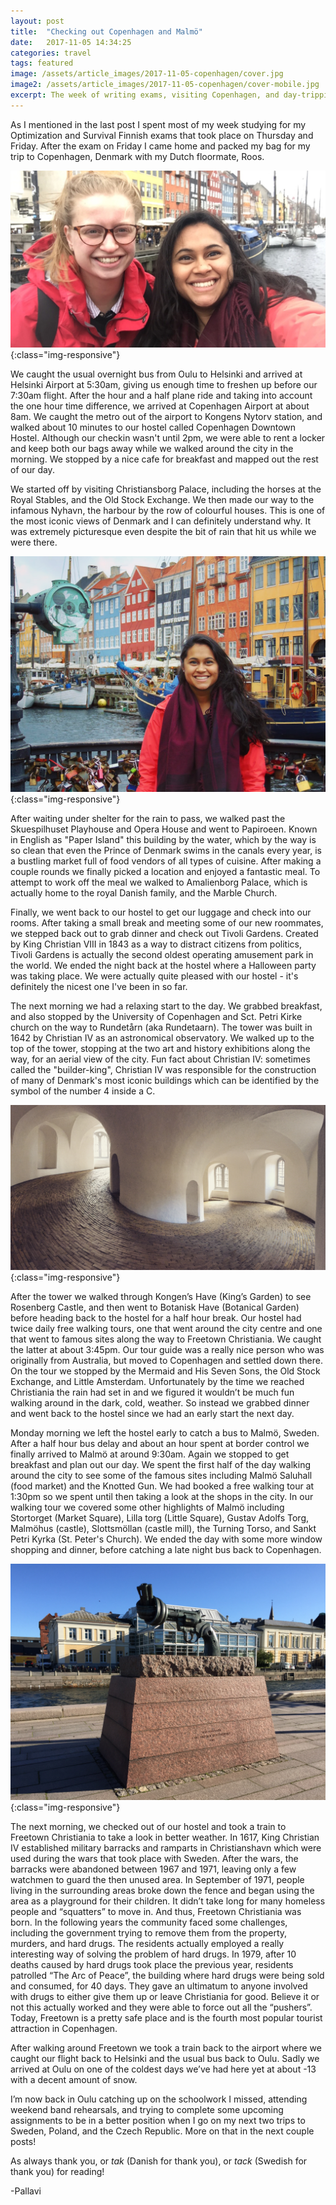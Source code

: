 ```yaml
---
layout: post
title:  "Checking out Copenhagen and Malmö"
date:   2017-11-05 14:34:25
categories: travel
tags: featured
image: /assets/article_images/2017-11-05-copenhagen/cover.jpg
image2: /assets/article_images/2017-11-05-copenhagen/cover-mobile.jpg
excerpt: The week of writing exams, visiting Copenhagen, and day-tripping to Malmö.
---
```


As I mentioned in the last post I spent most of my week studying for my Optimization and Survival Finnish exams that took place on Thursday and Friday. After the exam on Friday I came home and packed my bag for my trip to Copenhagen, Denmark with my Dutch floormate, Roos.

![Roos & I](/assets/article_images/2017-11-05-copenhagen/roosi.jpg){:class="img-responsive"}

We caught the usual overnight bus from Oulu to Helsinki and arrived at Helsinki Airport at 5:30am, giving us enough time to freshen up before our 7:30am flight. After the hour and a half plane ride and taking into account the one hour time difference, we arrived at Copenhagen Airport at about 8am. We caught the metro out of the airport to Kongens Nytorv station, and walked about 10 minutes to our hostel called Copenhagen Downtown Hostel. Although our checkin wasn't until 2pm, we were able to rent a locker and keep both our bags away while we walked around the city in the morning. We stopped by a nice cafe for breakfast and mapped out the rest of our day.

We started off by visiting Christiansborg Palace, including the horses at the Royal Stables, and the Old Stock Exchange. We then made our way to the infamous Nyhavn, the harbour by the row of colourful houses. This is one of the most iconic views of Denmark and I can definitely understand why. It was extremely picturesque even despite the bit of rain that hit us while we were there.

![Me in front of Nyhavn, Copenhagen's iconic port](/assets/article_images/2017-11-05-copenhagen/nyhavn.jpg){:class="img-responsive"}

After waiting under shelter for the rain to pass, we walked past the Skuespilhuset Playhouse and Opera House and went to Papiroeen. Known in English as "Paper Island" this building by the water, which by the way is so clean that even the Prince of Denmark swims in the canals every year, is a bustling market full of food vendors of all types of cuisine. After making a couple rounds we finally picked a location and enjoyed a fantastic meal. To attempt to work off the meal we walked to Amalienborg Palace, which is actually home to the royal Danish family, and the Marble Church.

Finally, we went back to our hostel to get our luggage and check into our rooms. After taking a small break and meeting some of our new roommates, we stepped back out to grab dinner and check out Tivoli Gardens. Created by King Christian VIII in 1843 as a way to distract citizens from politics, Tivoli Gardens is actually the second oldest operating amusement park in the world. We ended the night back at the hostel where a Halloween party was taking place. We were actually quite pleased with our hostel - it's definitely the nicest one I've been in so far.

The next morning we had a relaxing start to the day. We grabbed breakfast, and also stopped by the University of Copenhagen and Sct. Petri Kirke church on the way to Rundetårn (aka Rundetaarn). The tower was built in 1642 by Christian IV as an astronomical observatory. We walked up to the top of the tower, stopping at the two art and history exhibitions along the way, for an aerial view of the city. Fun fact about Christian IV: sometimes called the "builder-king", Christian IV was responsible for the construction of many of Denmark's most iconic buildings which can be identified by the symbol of the number 4 inside a C.

![An inside view of Rundetårn](/assets/article_images/2017-11-05-copenhagen/rundetarn.jpg){:class="img-responsive"}

After the tower we walked through Kongen’s Have (King’s Garden) to see Rosenberg Castle, and then went to Botanisk Have (Botanical Garden) before heading back to the hostel for a half hour break. Our hostel had twice daily free walking tours, one that went around the city centre and one that went to famous sites along the way to Freetown Christiania. We caught the latter at about 3:45pm. Our tour guide was a really nice person who was originally from Australia, but moved to Copenhagen and settled down there. On the tour we stopped by the Mermaid and His Seven Sons, the Old Stock Exchange, and Little Amsterdam. Unfortunately by the time we reached Christiania the rain had set in and we figured it wouldn’t be much fun walking around in the dark, cold, weather. So instead we grabbed dinner and went back to the hostel since we had an early start the next day.

Monday morning we left the hostel early to catch a bus to Malmö, Sweden. After a half hour bus delay and about an hour spent at border control we finally arrived to Malmö at around 9:30am. Again we stopped to get breakfast and plan out our day. We spent the first half of the day walking around the city to see some of the famous sites including Malmö Saluhall (food market) and the Knotted Gun. We had booked a free walking tour at 1:30pm so we spent until then taking a look at the shops in the city. In our walking tour we covered some other highlights of Malmö including Stortorget (Market Square), Lilla torg (Little Square), Gustav Adolfs Torg, Malmöhus (castle), Slottsmöllan (castle mill), the Turning Torso, and Sankt Petri Kyrka (St. Peter's Church). We ended the day with some more window shopping and dinner, before catching a late night bus back to Copenhagen.

![The Knotted Gun](/assets/article_images/2017-11-05-copenhagen/knottedgun.jpg){:class="img-responsive"}

The next morning, we checked out of our hostel and took a train to Freetown Christiania to take a look in better weather. In 1617, King Christian IV established military barracks and ramparts in Christianshavn which were used during the wars that took place with Sweden. After the wars, the barracks were abandoned between 1967 and 1971, leaving only a few watchmen to guard the then unused area. In September of 1971, people living in the surrounding areas broke down the fence and began using the area as a playground for their children. It didn’t take long for many homeless people and “squatters” to move in. And thus, Freetown Christiania was born. In the following years the community faced some challenges, including the government trying to remove them from the property, murders, and hard drugs. The residents actually employed a really interesting way of solving the problem of hard drugs. In 1979, after 10 deaths caused by hard drugs took place the previous year, residents patrolled “The Arc of Peace”, the building where hard drugs were being sold and consumed, for 40 days. They gave an ultimatum to anyone involved with drugs to either give them up or leave Christiania for good. Believe it or not this actually worked and they were able to force out all the “pushers”. Today, Freetown is a pretty safe place and is the fourth most popular tourist attraction in Copenhagen.

After walking around Freetown we took a train back to the airport where we caught our flight back to Helsinki and the usual bus back to Oulu. Sadly we arrived at Oulu on one of the coldest days we’ve had here yet at about -13 with a decent amount of snow.

I’m now back in Oulu catching up on the schoolwork I missed, attending weekend band rehearsals, and trying to complete some upcoming assignments to be in a better position when I go on my next two trips to Sweden, Poland, and the Czech Republic. More on that in the next couple posts!

As always thank you, or *tak* (Danish for thank you), or *tack* (Swedish for thank you) for reading!

-Pallavi
